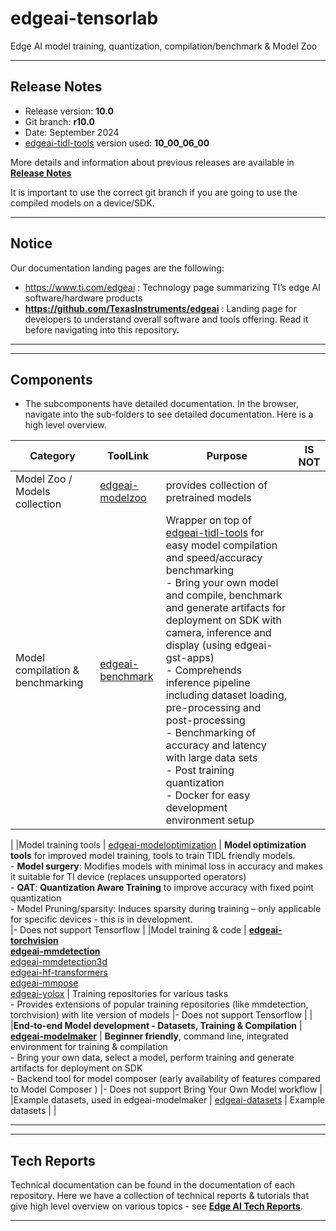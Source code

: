 # edgeai-tensorlab 
Edge AI model training, quantization, compilation/benchmark & Model Zoo

<hr>

## Release Notes
- Release version: **10.0**
- Git branch: **r10.0**
- Date: September 2024
- [edgeai-tidl-tools](https://github.com/TexasInstruments/edgeai-tidl-tools) version used: **10_00_06_00**

More details and information about previous releases are available in **[Release Notes](docs/release_notes.md)**

It is important to use the correct git branch if you are going to use the compiled models on a device/SDK.

<hr>

## Notice
Our documentation landing pages are the following:
- https://www.ti.com/edgeai : Technology page summarizing TI’s edge AI software/hardware products 
- **https://github.com/TexasInstruments/edgeai** : Landing page for developers to understand overall software and tools offering. Read it before navigating into this repository.


<hr>
<hr>

## Components
* The subcomponents have detailed documentation. In the browser, navigate into the sub-folders to see detailed documentation. Here is a high level overview.

| Category                                | ToolLink                                     | Purpose                                          | IS NOT    |
|-----------------------------------------|----------------------------------------------|--------------------------------------------------|-----------|
| Model Zoo / Models collection      | [edgeai-modelzoo](edgeai-modelzoo)           | provides collection of pretrained models         |           |
|Model compilation & benchmarking     | [edgeai-benchmark](edgeai-benchmark)         | Wrapper on top of [edgeai-tidl-tools](https://github.com/TexasInstruments/edgeai-tidl-tools) for easy model compilation and speed/accuracy benchmarking<br>- Bring your own model and compile, benchmark and generate artifacts for deployment on SDK with camera, inference and display (using edgeai-gst-apps)<br>- Comprehends inference pipeline including dataset loading, pre-processing and post-processing<br>- Benchmarking of accuracy and latency with large data sets<br>- Post training quantization<br>- Docker for easy development environment setup |  |
|
|Model training tools                 | [edgeai-modeloptimization](edgeai-modeloptimization)    | **Model optimization tools** for improved model training, tools to train TIDL friendly models.<br>- **Model surgery**: Modifies models with minimal loss in accuracy and makes it suitable for TI device (replaces unsupported operators)<br>- **QAT**: **Quantization Aware Training** to improve accuracy with fixed point quantization<br>- Model Pruning/sparsity: Induces sparsity during training – only applicable for specific devices - this is in development.<br> |- Does not support Tensorflow   |
|Model training & code    | [**edgeai-torchvision**](edgeai-torchvision)<br>[**edgeai-mmdetection**](edgeai-mmdetection)<br>[edgeai-mmdetection3d](edgeai-mmdetection3d)<br>[edgeai-hf-transformers](edgeai-hf-transformers)<br>[edgeai-mmpose](edgeai-mmpose)<br>[edgeai-yolox](edgeai-yolox) | Training repositories for various tasks<br>- Provides extensions of popular training repositories (like mmdetection, torchvision) with lite version of models |- Does not support Tensorflow |
|
|**End-to-end Model development - Datasets, Training & Compilation**   | [**edgeai-modelmaker**](edgeai-modelmaker)       | **Beginner friendly**, command line, integrated environment for training & compilation<br>- Bring your own data, select a model, perform training and generate artifacts for deployment on SDK<br>- Backend tool for model composer (early availability of features compared to Model Composer ) |- Does not support Bring Your Own Model workflow |
|Example datasets, used in edgeai-modelmaker         | [edgeai-datasets](edgeai-datasets)           | Example datasets   |          |

<hr>
<hr>

## Tech Reports

Technical documentation can be found in the documentation of each repository. Here we have a collection of technical reports & tutorials that give high level overview on various topics - see [**Edge AI Tech Reports**](./docs/tech_reports/README.md).

<hr>
